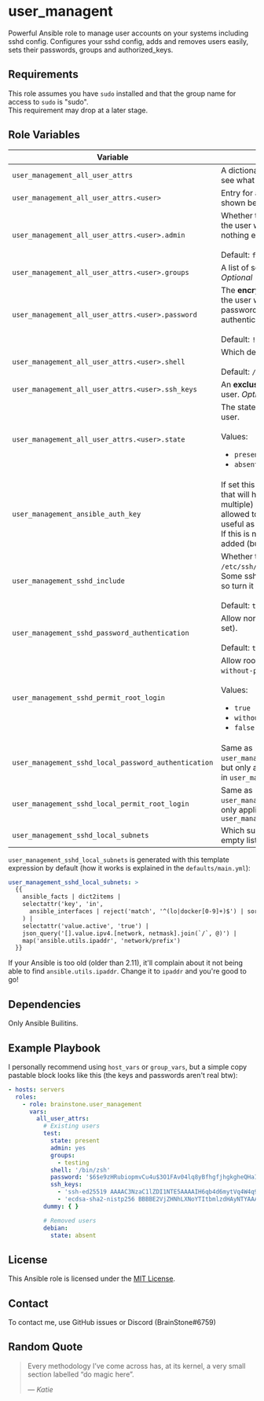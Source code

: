 # user_managent

Powerful Ansible role to manage user accounts on your systems including sshd config. Configures your sshd config, adds and removes users easily, sets their
passwords, groups and authorized_keys.

## Requirements

This role assumes you have `sudo` installed and that the group name for access to `sudo` is "sudo".  
This requirement may drop at a later stage.

## Role Variables

| Variable                                             | Description                                                                                                                                                                                                                                                                                                  |
|------------------------------------------------------|--------------------------------------------------------------------------------------------------------------------------------------------------------------------------------------------------------------------------------------------------------------------------------------------------------------|
| `user_management_all_user_attrs`                     | A dictionary of users. See the variables below to see what you can configure per user.                                                                                                                                                                                                                       |
| `user_management_all_user_attrs.<user>`              | Entry for a user. Can have multiple attributes as shown below.                                                                                                                                                                                                                                               |
| `user_management_all_user_attrs.<user>.admin`        | Whether the user is an admin user. If enabled the user will be added to the `sudo` group (and nothing else).<br/><br/>Default: `false`                                                                                                                                                                       |
| `user_management_all_user_attrs.<user>.groups`       | A list of secondary groups the user is in. *Optional*                                                                                                                                                                                                                                                        |
| `user_management_all_user_attrs.<user>.password`     | The **encrypted** password of the user. If not set the user will have `!` set as the encrypted password, which effectively disabled password authentication.<br/><br/>Default: `!`                                                                                                                           |
| `user_management_all_user_attrs.<user>.shell`        | Which default shell the user has.<br/><br/>Default: `/bin/bash`                                                                                                                                                                                                                                              |
| `user_management_all_user_attrs.<user>.ssh_keys`     | An **exclusive** list of authorized SSH keys for that user. *Optional*                                                                                                                                                                                                                                       |
| `user_management_all_user_attrs.<user>.state`        | The state of the user. Used to add or remove a user.<br/><br/>Values:<ul><li>`present` &larr; default<li>`absent`</ul>                                                                                                                                                                                       |
| `user_management_ansible_auth_key`                   | If set this role will add an user called `ansible` that will have that key (or keys if you provide multiple) set as its authorized_keys and will be allowed to sudo without a password. This is useful as a deployment user.<br/>If this is not set or empty, the user will not be added (but not removed!). |
| `user_management_sshd_include`                       | Whether to include the config files under `/etc/ssh/sshd_config.d/*.conf`.<br/>Some sshd versions don't support that setting, so turn it off for those.<br/><br/>Default: `true`                                                                                                                             |
| `user_management_sshd_password_authentication`       | Allow normal users to login with passwords (if set).<br/><br/>Default: `true`                                                                                                                                                                                                                                |
| `user_management_sshd_permit_root_login`             | Allow root user to login via SSH. Can be set to `without-password`.<br/><br/>Values:<ul><li>`true`<li>`without-password` &larr; default<li>`false`</ul>                                                                                                                                                      |
| `user_management_sshd_local_password_authentication` | Same as `user_management_sshd_password_authentication`, but only applies to local connections as defined in `user_management_sshd_local_subnets`                                                                                                                                                             |
| `user_management_sshd_local_permit_root_login`       | Same as `user_management_sshd_permit_root_login`, but only applies to local connections as defined in `user_management_sshd_local_subnets`                                                                                                                                                                   |
| `user_management_sshd_local_subnets`                 | Which subnets to consider "local". If set to an empty list, this feature is disabled.                                                                                                                                                                                                                        |

`user_management_sshd_local_subnets` is generated with this template expression by default (how it works is explained in the `defaults/main.yml`):
```yaml
user_management_sshd_local_subnets: >
  {{
    ansible_facts | dict2items |
    selectattr('key', 'in',
      ansible_interfaces | reject('match', '^(lo|docker[0-9]+)$') | sort
    ) |
    selectattr('value.active', 'true') |
    json_query('[].value.ipv4.[network, netmask].join(`/`, @)') |
    map('ansible.utils.ipaddr', 'network/prefix')
  }}
```

If your Ansible is too old (older than 2.11), it'll complain about it not being able to find `ansible.utils.ipaddr`. Change it to `ipaddr` and you're good 
to go!

## Dependencies

Only Ansible Builitins.

## Example Playbook

I personally recommend using `host_vars` or `group_vars`, but a simple copy pastable block looks like this (the keys and passwords aren't real btw):

```yaml
- hosts: servers
  roles:
    - role: brainstone.user_management
      vars:
        all_user_attrs:
          # Existing users
          test:
            state: present
            admin: yes
            groups:
              - testing
            shell: '/bin/zsh'
            password: '$6$e9zHRubiopmvCu4u$3O1FAv04lq8yBfhgfjhgkgheQHaIoFSOK9jTbqtoowcoUfp6liSlbw7c9a001CJu6O.lol4uMnLxrbpk3vOMGVg529oU4dI/'
            ssh_keys:
              - 'ssh-ed25519 AAAAC3NzaC1lZDI1NTE5AAAAIH6qb4d6mytVq4W4q9X6DHU24g1UygnmF3do1oC5lkmG cb:6c:cc:c6:ab:64:aa:4b:6b:e9:02:3e:c4:22:6d:c9 Key 1'
              - 'ecdsa-sha2-nistp256 BBBBE2VjZHNhLXNoYTItbmlzdHAyNTYAAAAIbmlzdHJghjksgfo78JABBBAlyHkM0Hqglp4VWqnjf7dl0M68YkEr8CK87Ww6s3ZV8DNDbVaLFK++L+qJc+tSxI+5Y3r2sN6Atht9u4= Key 2'
          dummy: { }

          # Removed users
          debian:
            state: absent
```

## License

This Ansible role is licensed under the [MIT License](./LICENSE).

## Contact

To contact me, use GitHub issues or Discord (BrainStone#6759)

## Random Quote

> Every methodology I’ve come across has, at its kernel, a very small section labelled “do magic here”.
>
> — <cite>Katie</cite>

